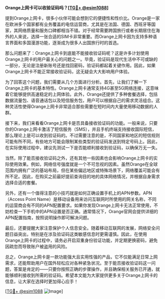 **Orange上网卡可以收验证码吗？[[TG💪+ @esim1088](https://t.me/s/esim1088)]**

提到Orange上网卡，很多小伙伴可能会想到它的便捷性和性价比。Orange是一家在欧洲多个国家都有业务覆盖的电信运营商，尤其是在法国、德国、西班牙等国家，其网络质量和服务口碑都相当不错。对于经常需要跨国旅行或者长期居住在海外的人来说，选择一张合适的SIM卡非常重要。而Orange上网卡因为支持多种语言界面和多国漫游功能，逐渐成为很多人出国旅行时的首选。

那么问题来了：Orange上网卡到底能不能接收验证码呢？这是许多计划使用Orange上网卡的用户最关心的问题之一。毕竟，验证码是现代生活中不可或缺的一部分，无论是注册新账号还是找回密码，验证码都起着关键作用。因此，如果Orange上网卡不能正常接收验证码，这无疑会大大影响用户体验。

为了回答这个问题，我们需要从几个方面进行分析。首先，让我们了解一下Orange上网卡的基本特性。Orange上网卡通常支持4G甚至5G网络连接，这意味着它能够提供高速稳定的上网体验。此外，Orange还提供了多种套餐选择，包括数据流量包、语音通话包以及短信服务包，用户可以根据自己的需求灵活组合。这种灵活性使得Orange上网卡非常适合那些需要在短时间内大量使用移动数据的人群。

接下来，我们来看看Orange上网卡是否具备接收验证码的功能。一般来说，只要你的Orange上网卡激活了短信服务（SMS），并且手机终端支持接收国际短信，那么理论上是可以收到验证码的。不过需要注意的是，不同国家和地区的短信规则可能有所不同，有些地方可能会限制某些类型的验证码发送到特定号码上。因此，在实际使用过程中，建议先测试一下是否能顺利接收到验证码，以确保万无一失。

当然，除了能否接收验证码之外，还有其他一些因素也会影响Orange上网卡的实际使用效果。例如，网络信号强度就是一个不可忽视的因素。虽然Orange在全球范围内拥有广泛的基站布局，但在某些偏远地区或特殊场景下，网络覆盖可能会有所不足。因此，在购买之前最好提前查询目的地的具体网络情况，并根据自身需求选择合适的套餐。

另外，还有一个值得注意的小技巧就是如何正确设置手机上的APN参数。APN（Access Point Name）是移动设备用来访问互联网时所使用的网关名称，不同的运营商会有不同的APN配置要求。如果你发现Orange上网卡无法正常使用，不妨检查一下手机中的APN设置是否正确。通常情况下，Orange官网会提供详细的APN配置指南，按照说明操作即可解决问题。

最后，还要提醒大家注意保护个人信息安全。随着移动互联网的发展，网络安全问题日益突出，特别是在涉及验证码这类敏感信息时更需谨慎。因此，在使用Orange上网卡的过程中，请务必开启双重身份验证功能，并定期更换密码，避免因疏忽而导致账户被盗用的风险。

总之，Orange上网卡是一款功能强大且实用性强的产品，它不仅能满足日常上网需求，还能帮助用户在国外轻松应对各种紧急状况。至于能否接收验证码这一问题，答案是肯定的——只要你按照正确的步骤操作，并且确保相关服务已开通，就能够顺利接收到所需的验证码。希望本文能为大家提供更多关于Orange上网卡的信息，让大家在选择时更加得心应手！

[[TG💪+ @esim1088](https://t.me/s/esim1088) ![Image](https://i.postimg.cc/4NQfJmqS/Snipaste-2025-05-13-00-14-12.png)]